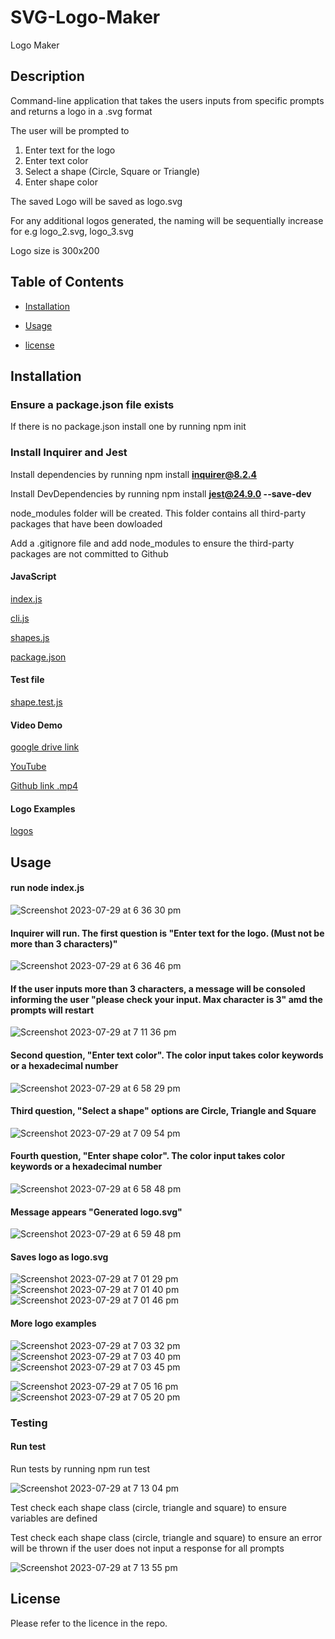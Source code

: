 # SVG-Logo-Maker

Logo Maker

## Description

Command-line application that takes the users inputs from specific prompts and returns a logo in a .svg format

The user will be prompted to

1. Enter text for the logo
2. Enter text color
3. Select a shape (Circle, Square or Triangle)
4. Enter shape color

The saved Logo will be saved as logo.svg

For any additional logos generated, the naming will be sequentially increase for e.g logo_2.svg, logo_3.svg

Logo size is 300x200

## Table of Contents

- [Installation](#installation)

- [Usage](#usage)

- [license](#license)

## Installation

### Ensure a package.json file exists

If there is no package.json install one by running npm init

### Install Inquirer and Jest

Install dependencies by running npm install **inquirer@8.2.4**

Install DevDependencies by running npm install **jest@24.9.0 --save-dev**

node_modules folder will be created. This folder contains all third-party packages that have been dowloaded

Add a .gitignore file and add node_modules to ensure the third-party packages are not committed to Github

#### JavaScript

[index.js](https://github.com/jarrodbb/SVG-Logo-Maker/blob/main/index.js)

[cli.js](https://github.com/jarrodbb/SVG-Logo-Maker/blob/main/lib/cli.js)

[shapes.js](https://github.com/jarrodbb/SVG-Logo-Maker/blob/main/lib/shapes.js)

[package.json](https://github.com/jarrodbb/SVG-Logo-Maker/blob/main/package.json)

#### Test file

[shape.test.js](https://github.com/jarrodbb/SVG-Logo-Maker/blob/main/lib/shape.test.js)

#### Video Demo
[google drive link](https://drive.google.com/file/d/1zxwn26wf5nJU2-Xw4QB4IsZfk9dAvjKx/view)

[YouTube](https://youtu.be/fXBvQUY57lw)

[Github link .mp4](https://github.com/jarrodbb/SVG-Logo-Maker/blob/main/assets/video/Untitled_%20Jul%2030%2C%202023%2011_02%20AM.mp4)

#### Logo Examples
[logos](https://github.com/jarrodbb/SVG-Logo-Maker/tree/main/examples)

## Usage

#### run node index.js
![Screenshot 2023-07-29 at 6 36 30 pm](https://github.com/jarrodbb/SVG-Logo-Maker/assets/132813348/674d0861-910c-4d13-b8c4-1d0f3eabdd1c)

#### Inquirer will run. The first question is "Enter text for the logo. (Must not be more than 3 characters)"
![Screenshot 2023-07-29 at 6 36 46 pm](https://github.com/jarrodbb/SVG-Logo-Maker/assets/132813348/a2c0cca4-ceb3-4ae9-a011-5ff6af7af8dc)

#### If the user inputs more than 3 characters, a message will be consoled informing the user "please check your input. Max character is 3" amd the prompts will restart
![Screenshot 2023-07-29 at 7 11 36 pm](https://github.com/jarrodbb/SVG-Logo-Maker/assets/132813348/37d64899-6491-45f8-8e26-4de8151a3166)

#### Second question, "Enter text color". The color input takes color keywords or a hexadecimal number
![Screenshot 2023-07-29 at 6 58 29 pm](https://github.com/jarrodbb/SVG-Logo-Maker/assets/132813348/452f0e2c-ddaa-4614-a432-0e3fc59ab6c7)

#### Third question, "Select a shape" options are Circle, Triangle and Square
![Screenshot 2023-07-29 at 7 09 54 pm](https://github.com/jarrodbb/SVG-Logo-Maker/assets/132813348/c66fa8c8-919b-479b-b1a7-ca4e8eff6197)

#### Fourth question, "Enter shape color". The color input takes color keywords or a hexadecimal number
![Screenshot 2023-07-29 at 6 58 48 pm](https://github.com/jarrodbb/SVG-Logo-Maker/assets/132813348/efc28c0c-f90c-4d08-9fbc-b27f70aae92f)

#### Message appears "Generated logo.svg"
![Screenshot 2023-07-29 at 6 59 48 pm](https://github.com/jarrodbb/SVG-Logo-Maker/assets/132813348/3483b81c-4ff6-4ab1-834b-497b08c13271)

#### Saves logo as logo.svg
![Screenshot 2023-07-29 at 7 01 29 pm](https://github.com/jarrodbb/SVG-Logo-Maker/assets/132813348/5a6cd54b-05b4-4806-b8b5-34a2f87dc050)
![Screenshot 2023-07-29 at 7 01 40 pm](https://github.com/jarrodbb/SVG-Logo-Maker/assets/132813348/6d1caecb-0065-4031-90c2-32210cd75f4a)
![Screenshot 2023-07-29 at 7 01 46 pm](https://github.com/jarrodbb/SVG-Logo-Maker/assets/132813348/573077f4-530f-4abf-aeb0-4e830319403d)

#### More logo examples
![Screenshot 2023-07-29 at 7 03 32 pm](https://github.com/jarrodbb/SVG-Logo-Maker/assets/132813348/3ed3f436-52f1-4201-9841-9b3304ad4d5b)
![Screenshot 2023-07-29 at 7 03 40 pm](https://github.com/jarrodbb/SVG-Logo-Maker/assets/132813348/212f5b9e-7e87-47e8-af4d-aac3e6b5ec80)
![Screenshot 2023-07-29 at 7 03 45 pm](https://github.com/jarrodbb/SVG-Logo-Maker/assets/132813348/beb67cb0-181a-4e47-9e1e-63418d48a620)

![Screenshot 2023-07-29 at 7 05 16 pm](https://github.com/jarrodbb/SVG-Logo-Maker/assets/132813348/f8ec1bba-e36b-4e28-88ac-c06eb03a5029)
![Screenshot 2023-07-29 at 7 05 20 pm](https://github.com/jarrodbb/SVG-Logo-Maker/assets/132813348/daa85671-13bd-496a-bf4e-4502f1955395)

### Testing

#### Run test

Run tests by running npm run test

![Screenshot 2023-07-29 at 7 13 04 pm](https://github.com/jarrodbb/SVG-Logo-Maker/assets/132813348/50046254-e0be-44f6-b2c3-b3d30ae66072)

Test check each shape class (circle, triangle and square) to ensure variables are defined

Test check each shape class (circle, triangle and square) to ensure an error will be thrown if the user does not input a response for all prompts

![Screenshot 2023-07-29 at 7 13 55 pm](https://github.com/jarrodbb/SVG-Logo-Maker/assets/132813348/6d534883-6867-4a05-98b5-b494a98341d1)

## License

Please refer to the licence in the repo.
